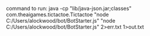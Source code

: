 

command to run:
java -cp "lib/java-json.jar;classes" com.theaigames.tictactoe.Tictactoe "node C:/Users/alockwood/bot/BotStarter.js" "node C:/Users/alockwood/bot/BotStarter.js" 2>err.txt 1>out.txt
